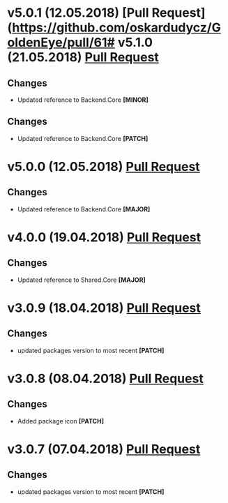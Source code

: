 ﻿# v5.0.1 (12.05.2018) [Pull Request](https://github.com/oskardudycz/GoldenEye/pull/61# v5.1.0 (21.05.2018) [Pull Request](https://github.com/oskardudycz/GoldenEye/pull/59)

## Changes

* Updated reference to Backend.Core **[MINOR]**

## Changes

* Updated reference to Backend.Core **[PATCH]**

# v5.0.0 (12.05.2018) [Pull Request](https://github.com/oskardudycz/GoldenEye/pull/60)

## Changes

* Updated reference to Backend.Core **[MAJOR]**

# v4.0.0 (19.04.2018) [Pull Request](https://github.com/oskardudycz/GoldenEye/pull/58)

## Changes

* Updated reference to Shared.Core **[MAJOR]**


# v3.0.9 (18.04.2018) [Pull Request](https://github.com/oskardudycz/GoldenEye/pull/57)

## Changes

* updated packages version to most recent **[PATCH]**

# v3.0.8 (08.04.2018) [Pull Request](https://github.com/oskardudycz/GoldenEye/pull/54)

## Changes

* Added package icon **[PATCH]**


# v3.0.7 (07.04.2018) [Pull Request](https://github.com/oskardudycz/GoldenEye/pull/53)

## Changes

* updated packages version to most recent **[PATCH]**

